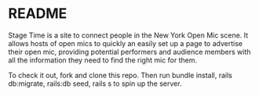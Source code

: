 # README

Stage Time is a site to connect people in the New York Open Mic scene. It allows hosts of open mics to quickly an easily set up a page to advertise their open mic, providing potential performers and audience members with all the information they need to find the right mic for them.

To check it out, fork and clone this repo. Then run bundle install, rails db:migrate, rails:db seed, rails s to spin up the server.
